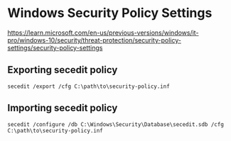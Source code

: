 # Windows Security Policy Settings

https://learn.microsoft.com/en-us/previous-versions/windows/it-pro/windows-10/security/threat-protection/security-policy-settings/security-policy-settings

## Exporting secedit policy

```
secedit /export /cfg C:\path\to\security-policy.inf
```

## Importing secedit policy

```
secedit /configure /db C:\Windows\Security\Database\secedit.sdb /cfg C:\path\to\security-policy.inf
```